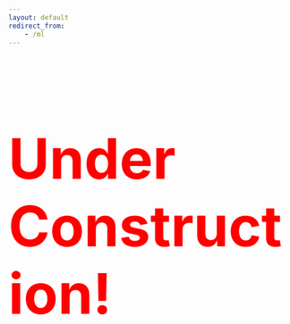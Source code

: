 ```yaml
---
layout: default
redirect_from:
    - /ml
---
```


<div class="container">
<h1 style="font-size: 100px;color:red;">Under Construction!</h1>
</div>